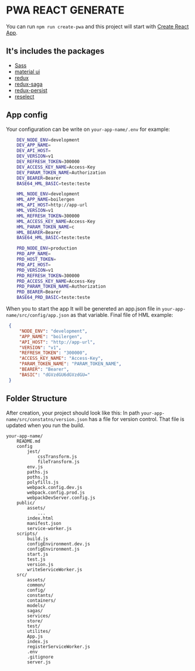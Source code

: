 
# PWA REACT GENERATE

You can run `npm run create-pwa` and this project will start with [Create React App](https://github.com/facebookincubator/create-react-app). 

## It's includes the packages

 - [Sass](https://sass-lang.com/)
 - [material ui](https://v1-3-0.material-ui.com/) 
 - [redux](https://redux.js.org/)
 - [redux-saga](https://redux-saga.js.org/)
 - [redux-persist](https://github.com/rt2zz/redux-persist)
 - [reselect](https://github.com/reduxjs/reselect)

## App config

Your configuration can be write on `your-app-name/.env` for example:

```sh
    DEV_NODE_ENV=development
    DEV_APP_NAME=
    DEV_API_HOST=
    DEV_VERSION=v1
    DEV_REFRESH_TOKEN=300000
    DEV_ACCESS_KEY_NAME=Access-Key
    DEV_PARAM_TOKEN_NAME=Authorization
    DEV_BEARER=Bearer
    BASE64_HML_BASIC=teste:teste

    HML_NODE_ENV=development
    HML_APP_NAME=boilergen
    HML_API_HOST=http://app-url
    HML_VERSION=v1
    HML_REFRESH_TOKEN=300000
    HML_ACCESS_KEY_NAME=Access-Key
    HML_PARAM_TOKEN_NAME=c
    HML_BEARER=Bearer
    BASE64_HML_BASIC=teste:teste

    PRD_NODE_ENV=production
    PRD_APP_NAME=
    PRD_HOST_TOKEN=
    PRD_API_HOST=
    PRD_VERSION=v1
    PRD_REFRESH_TOKEN=300000
    PRD_ACCESS_KEY_NAME=Access-Key
    PRD_PARAM_TOKEN_NAME=Authorization
    PRD_BEARER=Bearer
    BASE64_PRD_BASIC=teste:teste
```
When you to start the app It will be genereted an app.json file in `your-app-name/src/config/app.json` as that variable. 
Final file of HML example:

```json
 {
     "NODE_ENV": "development",
     "APP_NAME": "boilergen",
     "API_HOST": "http://app-url",
     "VERSION": "v1",
     "REFRESH_TOKEN": "300000",
     "ACCESS_KEY_NAME": "Access-Key",
     "PARAM_TOKEN_NAME": "PARAM_TOKEN_NAME",
     "BEARER": "Bearer",
     "BASIC": "dGVzdGU6dGVzdGU="
 }
```

## Folder Structure

After creation, your project should look like this:
In path `your-app-name/src/constatns/version.json` has a file for version control. That file is updated when you run the build.

```
your-app-name/
    README.md
    config
        jest/
            cssTransform.js
            fileTransform.js
        env.js
        paths.js
        poths.js
        polyfills.js
        webpack.config.dev.js
        webpack.config.prod.js
        webpackDevServer.config.js
    public/
        assets/
            ...
        index.html
        manifest.json
        service-worker.js
    scripts/
        build.js
        configEnvironment.dev.js
        configEnvironment.js
        start.js
        test.js
        version.js
        writeServiceWorker.js
    src/
        assets/
        common/
        config/
        constants/
        containers/
        models/
        sagas/
        services/
        store/
        test/
        utilites/
        App.js
        index.js
        registerServiceWorker.js
        .env
        .gitignore
        server.js
```